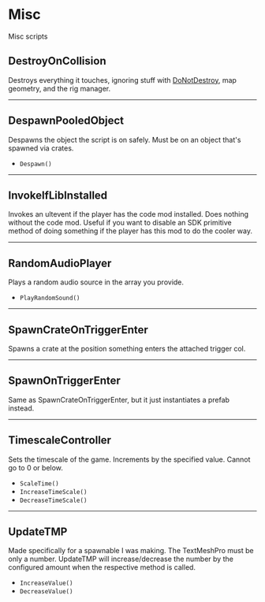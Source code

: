 # Misc
Misc scripts

## DestroyOnCollision

Destroys everything it touches, ignoring stuff with [DoNotDestroy](TheLibraryElectric-Markers.md#donotdestroy), map geometry, and the rig manager.

***

## DespawnPooledObject

Despawns the object the script is on safely. Must be on an object that's spawned via crates.
* `Despawn()`

***

## InvokeIfLibInstalled

Invokes an ultevent if the player has the code mod installed. Does nothing without the code mod. Useful if you want to disable an SDK primitive method of doing something if the player has this mod to do the cooler way.

***

## RandomAudioPlayer

Plays a random audio source in the array you provide.
* `PlayRandomSound()`

***

## SpawnCrateOnTriggerEnter

Spawns a crate at the position something enters the attached trigger col.

***

## SpawnOnTriggerEnter

Same as SpawnCrateOnTriggerEnter, but it just instantiates a prefab instead.

***

## TimescaleController

Sets the timescale of the game. Increments by the specified value. Cannot go to 0 or below.
* `ScaleTime()`
* `IncreaseTimeScale()`
* `DecreaseTimeScale()`

***

## UpdateTMP

Made specifically for a spawnable I was making. The TextMeshPro must be only a number. UpdateTMP will increase/decrease the number by the configured amount when the respective method is called.
* `IncreaseValue()`
* `DecreaseValue()`